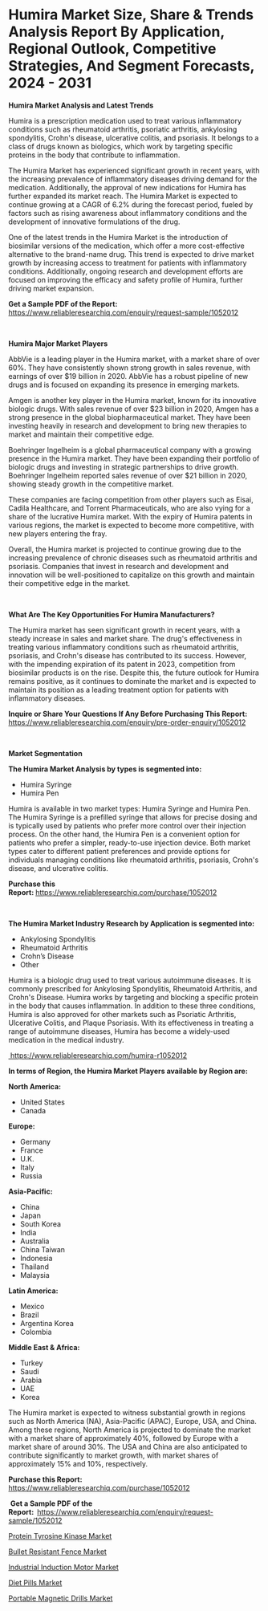 <p><h1>Humira Market Size, Share & Trends Analysis Report By Application, Regional Outlook, Competitive Strategies, And Segment Forecasts, 2024 - 2031</h1></p><p><strong>Humira Market Analysis and Latest Trends</strong></p>
<p><p>Humira is a prescription medication used to treat various inflammatory conditions such as rheumatoid arthritis, psoriatic arthritis, ankylosing spondylitis, Crohn's disease, ulcerative colitis, and psoriasis. It belongs to a class of drugs known as biologics, which work by targeting specific proteins in the body that contribute to inflammation.</p><p>The Humira Market has experienced significant growth in recent years, with the increasing prevalence of inflammatory diseases driving demand for the medication. Additionally, the approval of new indications for Humira has further expanded its market reach. The Humira Market is expected to continue growing at a CAGR of 6.2% during the forecast period, fueled by factors such as rising awareness about inflammatory conditions and the development of innovative formulations of the drug.</p><p>One of the latest trends in the Humira Market is the introduction of biosimilar versions of the medication, which offer a more cost-effective alternative to the brand-name drug. This trend is expected to drive market growth by increasing access to treatment for patients with inflammatory conditions. Additionally, ongoing research and development efforts are focused on improving the efficacy and safety profile of Humira, further driving market expansion.</p></p>
<p><strong>Get a Sample PDF of the Report:&nbsp;</strong> <a href="https://www.reliableresearchiq.com/enquiry/request-sample/1052012">https://www.reliableresearchiq.com/enquiry/request-sample/1052012</a></p>
<p>&nbsp;</p>
<p><strong>Humira Major Market Players</strong></p>
<p><p>AbbVie is a leading player in the Humira market, with a market share of over 60%. They have consistently shown strong growth in sales revenue, with earnings of over $19 billion in 2020. AbbVie has a robust pipeline of new drugs and is focused on expanding its presence in emerging markets.</p><p>Amgen is another key player in the Humira market, known for its innovative biologic drugs. With sales revenue of over $23 billion in 2020, Amgen has a strong presence in the global biopharmaceutical market. They have been investing heavily in research and development to bring new therapies to market and maintain their competitive edge.</p><p>Boehringer Ingelheim is a global pharmaceutical company with a growing presence in the Humira market. They have been expanding their portfolio of biologic drugs and investing in strategic partnerships to drive growth. Boehringer Ingelheim reported sales revenue of over $21 billion in 2020, showing steady growth in the competitive market.</p><p>These companies are facing competition from other players such as Eisai, Cadila Healthcare, and Torrent Pharmaceuticals, who are also vying for a share of the lucrative Humira market. With the expiry of Humira patents in various regions, the market is expected to become more competitive, with new players entering the fray.</p><p>Overall, the Humira market is projected to continue growing due to the increasing prevalence of chronic diseases such as rheumatoid arthritis and psoriasis. Companies that invest in research and development and innovation will be well-positioned to capitalize on this growth and maintain their competitive edge in the market.</p></p>
<p>&nbsp;</p>
<p><strong>What Are The Key Opportunities For Humira Manufacturers?</strong></p>
<p><p>The Humira market has seen significant growth in recent years, with a steady increase in sales and market share. The drug's effectiveness in treating various inflammatory conditions such as rheumatoid arthritis, psoriasis, and Crohn's disease has contributed to its success. However, with the impending expiration of its patent in 2023, competition from biosimilar products is on the rise. Despite this, the future outlook for Humira remains positive, as it continues to dominate the market and is expected to maintain its position as a leading treatment option for patients with inflammatory diseases.</p></p>
<p><strong>Inquire or Share Your Questions If Any Before Purchasing This Report:</strong> <a href="https://www.reliableresearchiq.com/enquiry/pre-order-enquiry/1052012">https://www.reliableresearchiq.com/enquiry/pre-order-enquiry/1052012</a></p>
<p>&nbsp;</p>
<p><strong>Market Segmentation</strong></p>
<p><strong>The Humira Market Analysis by types is segmented into:</strong></p>
<p><ul><li>Humira Syringe</li><li>Humira Pen</li></ul></p>
<p><p>Humira is available in two market types: Humira Syringe and Humira Pen. The Humira Syringe is a prefilled syringe that allows for precise dosing and is typically used by patients who prefer more control over their injection process. On the other hand, the Humira Pen is a convenient option for patients who prefer a simpler, ready-to-use injection device. Both market types cater to different patient preferences and provide options for individuals managing conditions like rheumatoid arthritis, psoriasis, Crohn's disease, and ulcerative colitis.</p></p>
<p><strong>Purchase this Report:&nbsp;</strong><a href="https://www.reliableresearchiq.com/purchase/1052012">https://www.reliableresearchiq.com/purchase/1052012</a></p>
<p>&nbsp;</p>
<p><strong>The Humira Market Industry Research by Application is segmented into:</strong></p>
<p><ul><li>Ankylosing Spondylitis</li><li>Rheumatoid Arthritis</li><li>Crohn’s Disease</li><li>Other</li></ul></p>
<p><p>Humira is a biologic drug used to treat various autoimmune diseases. It is commonly prescribed for Ankylosing Spondylitis, Rheumatoid Arthritis, and Crohn's Disease. Humira works by targeting and blocking a specific protein in the body that causes inflammation. In addition to these three conditions, Humira is also approved for other markets such as Psoriatic Arthritis, Ulcerative Colitis, and Plaque Psoriasis. With its effectiveness in treating a range of autoimmune diseases, Humira has become a widely-used medication in the medical industry.</p></p>
<p><a href="https://www.reliableresearchiq.com/humira-r1052012">&nbsp;https://www.reliableresearchiq.com/humira-r1052012</a></p>
<p><strong>In terms of Region, the Humira Market Players available by Region are:</strong></p>
<p>
    <p> <strong> North America: </strong>
        <ul>
            <li>United States</li>
            <li>Canada</li>
        </ul>
        </p> 
    <p> <strong> Europe: </strong>
        <ul>
            <li>Germany</li>
            <li>France</li>
            <li>U.K.</li>
            <li>Italy</li>
            <li>Russia</li>
        </ul>
        </p> 
    <p> <strong> Asia-Pacific: </strong>
        <ul>
            <li>China</li>
            <li>Japan</li>
            <li>South Korea</li>
            <li>India</li>
            <li>Australia</li>
            <li>China Taiwan</li>
            <li>Indonesia</li>
            <li>Thailand</li>
            <li>Malaysia</li>
        </ul>
        </p> 
    <p> <strong> Latin America: </strong>
        <ul>
            <li>Mexico</li>
            <li>Brazil</li>
            <li>Argentina Korea</li>
            <li>Colombia</li>
        </ul>
        </p> 
    <p> <strong> Middle East & Africa: </strong>
        <ul>
            <li>Turkey</li>
            <li>Saudi</li>
            <li>Arabia</li>
            <li>UAE</li>
            <li>Korea</li>
        </ul>
    </p>
    </p>
<p><p>The Humira market is expected to witness substantial growth in regions such as North America (NA), Asia-Pacific (APAC), Europe, USA, and China. Among these regions, North America is projected to dominate the market with a market share of approximately 40%, followed by Europe with a market share of around 30%. The USA and China are also anticipated to contribute significantly to market growth, with market shares of approximately 15% and 10%, respectively.</p></p>
<p><strong>Purchase this Report: </strong><a href="https://www.reliableresearchiq.com/purchase/1052012">https://www.reliableresearchiq.com/purchase/1052012</a></p>
<p>&nbsp;<strong>Get a Sample PDF of the Report:&nbsp;&nbsp;</strong><a href="https://www.reliableresearchiq.com/enquiry/request-sample/1052012">https://www.reliableresearchiq.com/enquiry/request-sample/1052012</a></p>
<p><strong></strong></p>
<p><p><a href="https://github.com/trameciabutler45/Market-Research-Report-List-1/blob/main/protein-tyrosine-kinase-market.md">Protein Tyrosine Kinase Market</a></p><p><a href="https://medium.com/@charityrice1939/exploring-bullet-resistant-fence-market-dynamics-global-trends-and-future-growth-prospects-2024-dd7977c80859">Bullet Resistant Fence Market</a></p><p><a href="https://medium.com/@madw10245644/industrial-induction-motor-market-a-global-and-regional-analysis-focus-on-region-country-level-f9ef5b602f7e">Industrial Induction Motor Market</a></p><p><a href="https://github.com/JosephMorgnlvXXff/Market-Research-Report-List-1/blob/main/diet-pills-market.md">Diet Pills Market</a></p><p><a href="https://medium.com/@millerjimk/portable-magnetic-drills-market-share-and-new-trends-analysis-by-its-type-application-end-use-59408fd0f7fb">Portable Magnetic Drills Market</a></p></p>